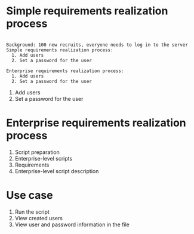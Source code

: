 # Simple requirements realization process

```　　　　　　　　 

Background: 100 new recruits, everyone needs to log in to the server
Simple requirements realization process:
  1. Add users
  2. Set a password for the user

Enterprise requirements realization process:
  1. Add users
  2. Set a password for the user
```
1. Add users
2. Set a password for the user

# Enterprise requirements realization process
1. Script preparation
2. Enterprise-level scripts
3. Requirements
4. Enterprise-level script description

# Use case
1. Run the script
2. View created users
3. View user and password information in the file

